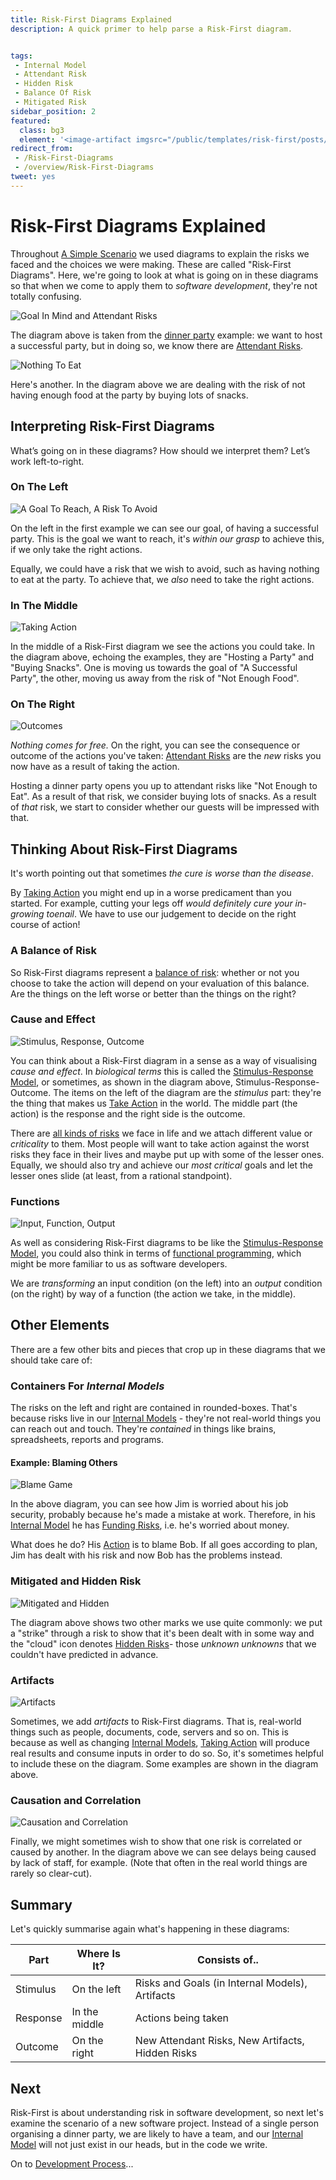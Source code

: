 ```yaml
---
title: Risk-First Diagrams Explained
description: A quick primer to help parse a Risk-First diagram. 


tags: 
 - Internal Model
 - Attendant Risk
 - Hidden Risk
 - Balance Of Risk
 - Mitigated Risk
sidebar_position: 2
featured: 
  class: bg3
  element: '<image-artifact imgsrc="/public/templates/risk-first/posts/maze.svg">Risk-First Diagrams</image-artifact>'
redirect_from: 
 - /Risk-First-Diagrams
 - /overview/Risk-First-Diagrams
tweet: yes
---
```



# Risk-First Diagrams Explained

Throughout [A Simple Scenario](A-Simple-Scenario) we used diagrams to explain the risks we faced and the choices we were making.  These are called "Risk-First Diagrams".  Here, we're going to look at what is going on in these diagrams so that when we come to apply them to _software development_, they're not totally confusing.

![Goal In Mind and Attendant Risks](/img/generated/introduction/goal_in_mind.svg)

The diagram above is taken from the [dinner party](A-Simple-Scenario) example: we want to host a successful party, but in doing so, we know there are [Attendant Risks](/tags/Attendant-Risk). 

![Nothing To Eat](/img/generated/introduction/diagram_example.svg)

Here's another.  In the diagram above we are dealing with the risk of not having enough food at the party by buying lots of snacks. 

## Interpreting Risk-First Diagrams

What’s going on in these diagrams?  How should we interpret them? Let’s work left-to-right.

### On The Left

![A Goal To Reach, A Risk To Avoid](/img/generated/introduction/stimulus1.svg)

On the left in the first example we can see our goal, of having a successful party.  This is the goal we want to reach, it's _within our grasp_ to achieve this, if we only take the right actions.  

Equally, we could have a risk that we wish to avoid, such as having nothing to eat at the party.  To achieve that, we _also_ need to take the right actions.

### In The Middle

![Taking Action](/img/generated/introduction/response.svg)

In the middle of a Risk-First diagram we see the actions you could take.  In the diagram above, echoing the examples, they are "Hosting a Party" and "Buying Snacks".  One is moving us towards the goal of "A Successful Party", the other, moving us away from the risk of "Not Enough Food".   

### On The Right

![Outcomes](/img/generated/introduction/outcome.svg)

_Nothing comes for free._  On the right, you can see the consequence or outcome of the actions you've taken:  [Attendant Risks](/tags/Attendant-Risk) are the _new_ risks you now have as a result of taking the action.

Hosting a dinner party opens you up to attendant risks like "Not Enough to Eat".  As a result of that risk, we consider buying lots of snacks.  As a result of _that_ risk, we start to consider whether our guests will be impressed with that.

## Thinking About Risk-First Diagrams

It's worth pointing out that sometimes _the cure is worse than the disease_.  

By [Taking Action](/tags/Take-Action) you might end up in a worse predicament than you started.  For example, cutting your legs off _would definitely cure your in-growing toenail_.  We have to use our judgement to decide on the right course of action!

### A Balance of Risk

So Risk-First diagrams represent a [balance of risk](/tags/Balance-Of-Risk): whether or not you choose to take the action will depend on your evaluation of this balance.  Are the things on the left worse or better than the things on the right?  

### Cause and Effect

![Stimulus, Response, Outcome](/img/generated/introduction/stimulus-response-outcome.svg)

You can think about a Risk-First diagram in a sense as a way of visualising _cause and effect_.  In _biological terms_ this is called the [Stimulus-Response Model](https://en.wikipedia.org/wiki/Stimulus–response_model), or sometimes, as shown in the diagram above, Stimulus-Response-Outcome.   The items on the left of the diagram are the _stimulus_ part: they're the thing that makes us [Take Action](/tags/Take-Action) in the world.  The middle part (the action) is the response and the right side is the outcome.  

There are [all kinds of risks](/risks/Risk-Landscape) we face in life and we attach different value or _criticality_ to them.  Most people will want to take action against the worst risks they face in their lives and maybe put up with some of the lesser ones.  Equally, we should also try and achieve our _most critical_ goals and let the lesser ones slide (at least, from a rational standpoint). 

### Functions

![Input, Function, Output](/img/generated/introduction/input-function-output.svg)


As well as considering Risk-First diagrams to be like the [Stimulus-Response Model](https://en.wikipedia.org/wiki/Stimulus–response_model), you could also think in terms of [functional programming](https://en.wikipedia.org/wiki/Functional_programming), which might be more familiar to us as software developers.  

We are _transforming_ an input condition (on the left) into an _output_ condition (on the right) by way of a function (the action we take, in the middle).  

## Other Elements

There are a few other bits and pieces that crop up in these diagrams that we should take care of:

### Containers For _Internal Models_

The risks on the left and right are contained in rounded-boxes.  That's because risks live in our [Internal Models](/tags/Internal-Model) - they're not real-world things you can reach out and touch.  They're _contained_ in things like brains, spreadsheets, reports and programs.  

#### Example: Blaming Others

![Blame Game](/img/generated/introduction/blame.svg)

In the above diagram, you can see how Jim is worried about his job security, probably because he's made a mistake at work.  Therefore, in his [Internal Model](/tags/Internal-Model) he has [Funding Risks](/tags/Funding-Risk), i.e. he's worried about money.

What does he do?  His [Action](/tags/Take-Action) is to blame Bob.  If all goes according to plan, Jim has dealt with his risk and now Bob has the problems instead.

### Mitigated and Hidden Risk

![Mitigated and Hidden](/img/generated/introduction/hidden-mitigated.svg)

The diagram above shows two other marks we use quite commonly:  we put a "strike" through a risk to show that it's been dealt with in some way and the "cloud" icon denotes [Hidden Risks](/tags/Hidden-Risk)- those _unknown unknowns_ that we couldn't have predicted in advance.

### Artifacts

![Artifacts](/img/generated/introduction/artifacts.svg)

Sometimes, we add _artifacts_ to Risk-First diagrams.  That is, real-world things such as people, documents, code, servers and so on.  This is because as well as changing [Internal Models](/tags/Internal-Model), [Taking Action](/tags/Take-Action) will produce real results and consume inputs in order to do so.  So, it's sometimes helpful to include these on the diagram.  Some examples are shown in the diagram above.

### Causation and Correlation

![Causation and Correlation](/img/generated/introduction/causation.svg)

Finally, we might sometimes wish to show that one risk is correlated or caused by another.  In the diagram above we can see delays being caused by lack of staff, for example.  (Note that often in the real world things are rarely so clear-cut).

## Summary

Let's quickly summarise again what's happening in these diagrams:

| Part     | Where Is It?  | Consists of..                                    |
|----------|---------------|--------------------------------------------------|
| Stimulus | On the left   | Risks and Goals (in Internal Models), Artifacts  |
| Response | In the middle | Actions being taken                              |
| Outcome  | On the right  | New Attendant Risks, New Artifacts, Hidden Risks |

## Next

Risk-First is about understanding risk in software development, so next let's examine the scenario of a new software project.  Instead of a single person organising a dinner party, we are likely to have a team, and our [Internal Model](/tags/Internal-Model) will not just exist in our heads, but in the code we write.  

On to [Development Process](Development-Process)...


